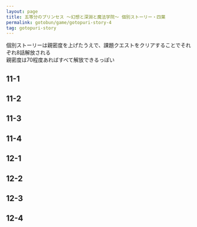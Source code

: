 ```yaml
---
layout: page
title: 五等分のプリンセス ～幻想と深淵と魔法学院～ 個別ストーリー・四葉
permalink: gotobun/game/gotopuri-story-4
tag: gotopuri-story
---
```


個別ストーリーは親密度を上げたうえで、課題クエストをクリアすることでそれぞれ8話解放される  
親密度は70程度あればすべて解放できるっぽい

## 11-1

## 11-2

## 11-3

## 11-4

## 12-1

## 12-2

## 12-3

## 12-4
